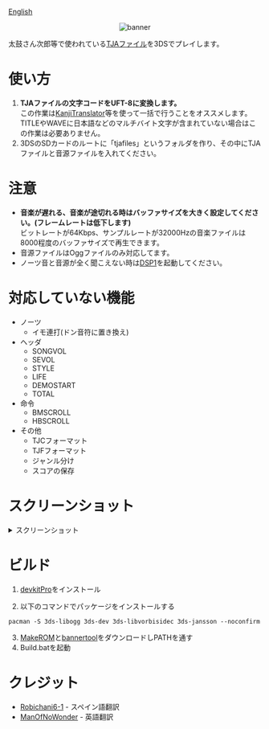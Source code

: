 [English](README_en.md)
<div align="center">
    <img src="https://user-images.githubusercontent.com/18244518/120987722-d49e8300-c7b8-11eb-9d13-f5c92804dae2.png" alt="banner">
</div>

太鼓さん次郎等で使われている[TJAファイル](https://wikiwiki.jp/jiro/%E5%A4%AA%E9%BC%93%E3%81%95%E3%82%93%E6%AC%A1%E9%83%8E#h2_content_1_8)を3DSでプレイします。

# 使い方

1. **TJAファイルの文字コードをUFT-8に変換します。**<br>この作業は[KanjiTranslator](https://www.kashim.com/kanjitranslator/)等を使って一括で行うことをオススメします。<br>TITLEやWAVEに日本語などのマルチバイト文字が含まれていない場合はこの作業は必要ありません。
2. 3DSのSDカードのルートに「tjafiles」というフォルダを作り、その中にTJAファイルと音源ファイルを入れてください。

# 注意

- **音楽が遅れる、音楽が途切れる時はバッファサイズを大きく設定してください。(フレームレートは低下します)**<br>ビットレートが64Kbps、サンプルレートが32000Hzの音楽ファイルは8000程度のバッファサイズで再生できます。
- 音源ファイルはOggファイルのみ対応してます。
- ノーツ音と音源が全く聞こえない時は[DSP1](https://github.com/zoogie/DSP1/releases)を起動してください。

# 対応していない機能

- ノーツ
  - イモ連打(ドン音符に置き換え)
- ヘッダ
  - SONGVOL
  - SEVOL
  - STYLE
  - LIFE
  - DEMOSTART
  - TOTAL
- 命令
  - BMSCROLL
  - HBSCROLL
- その他
  - TJCフォーマット
  - TJFフォーマット
  - ジャンル分け
  - スコアの保存

# スクリーンショット
<details><summary>スクリーンショット</summary>

![1](https://user-images.githubusercontent.com/18244518/120986498-a3718300-c7b7-11eb-9036-8d9807a1b5c0.png) ![2](https://user-images.githubusercontent.com/18244518/120986505-a66c7380-c7b7-11eb-9c61-d98f752e9f2d.png)
![3](https://user-images.githubusercontent.com/18244518/120986516-a8363700-c7b7-11eb-83af-db1fe4a3de32.png) ![4](https://user-images.githubusercontent.com/18244518/120986526-a9fffa80-c7b7-11eb-99a4-0756e8dae4db.png)
![5](https://user-images.githubusercontent.com/18244518/120986545-ad938180-c7b7-11eb-89ad-bafca4c2c441.png)

</details>

# ビルド
1. [devkitPro](https://github.com/devkitPro/installer/releases/)をインストール

2. 以下のコマンドでパッケージをインストールする

`pacman -S 3ds-libogg 3ds-dev 3ds-libvorbisidec 3ds-jansson --noconfirm`

3. [MakeROM](https://github.com/3DSGuy/Project_CTR/releases)と[bannertool](https://github.com/Steveice10/bannertool/releases)をダウンロードしPATHを通す
4. Build.batを起動

# クレジット
- [Robichani6-1](https://github.com/Robichani6-1) - スペイン語翻訳
- [ManOfNoWonder](https://github.com/ManOfNoWonder) - 英語翻訳